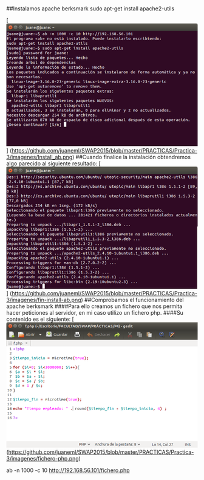 #####
##Instalamos apache berksmark 
sudo apt-get install apache2-utils

[![Captura Install_ab](https://github.com/juaneml/SWAP2015/blob/master/PRACTICAS/Practica-4/imagenes/Install_ab.png)]
(https://github.com/juaneml/SWAP2015/blob/master/PRACTICAS/Practica-3/imagenes/Install_ab.png)
##Cuando finalice la instalación obtendremos algo parecido al siguiente resultado:
[![Captura Final_Install_ab](https://github.com/juaneml/SWAP2015/blob/master/PRACTICAS/Practica-4/imagenes/fin-install-ab.png)]
(https://github.com/juaneml/SWAP2015/blob/master/PRACTICAS/Practica-3/imagenes/fin-install-ab.png)
##Comprobamos el funcionamiento del apache berksmark
####Para ello creamos un fichero que nos permita hacer peticiones al servidor, en mi caso utilizo un fichero php.
####Su contenido es el siguiente:
[![Captura Fichero_php](https://github.com/juaneml/SWAP2015/blob/master/PRACTICAS/Practica-4/imagenes/fichero-php.png)
(https://github.com/juaneml/SWAP2015/blob/master/PRACTICAS/Practica-3/imagenes/fichero-php.png)

ab -n 1000 -c 10 http://192.168.56.101/fichero.php


